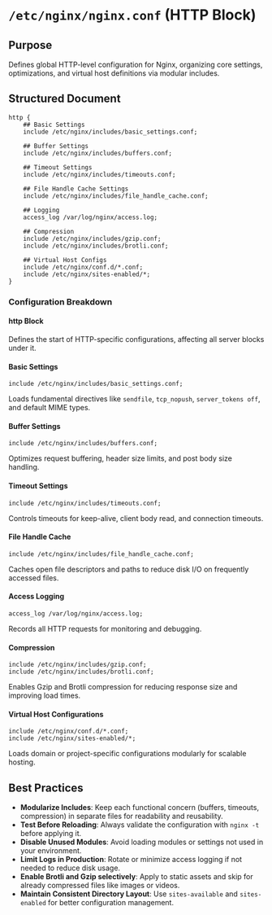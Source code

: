 # `/etc/nginx/nginx.conf` (HTTP Block)

## Purpose

Defines global HTTP-level configuration for Nginx, organizing core settings, optimizations, and virtual host definitions via modular includes.

## Structured Document

```nginx
http {
	## Basic Settings
	include /etc/nginx/includes/basic_settings.conf;

	## Buffer Settings
	include /etc/nginx/includes/buffers.conf;

	## Timeout Settings
	include /etc/nginx/includes/timeouts.conf;

	## File Handle Cache Settings
	include /etc/nginx/includes/file_handle_cache.conf;

	## Logging
	access_log /var/log/nginx/access.log;

	## Compression
	include /etc/nginx/includes/gzip.conf;
	include /etc/nginx/includes/brotli.conf;

	## Virtual Host Configs
	include /etc/nginx/conf.d/*.conf;
	include /etc/nginx/sites-enabled/*;
}
```

### Configuration Breakdown

#### http Block

Defines the start of HTTP-specific configurations, affecting all server blocks under it.

#### Basic Settings

```nginx
include /etc/nginx/includes/basic_settings.conf;
```

Loads fundamental directives like `sendfile`, `tcp_nopush`, `server_tokens off`, and default MIME types.

#### Buffer Settings

```nginx
include /etc/nginx/includes/buffers.conf;
```

Optimizes request buffering, header size limits, and post body size handling.

#### Timeout Settings

```nginx
include /etc/nginx/includes/timeouts.conf;
```

Controls timeouts for keep-alive, client body read, and connection timeouts.

#### File Handle Cache

```nginx
include /etc/nginx/includes/file_handle_cache.conf;
```

Caches open file descriptors and paths to reduce disk I/O on frequently accessed files.

#### Access Logging

```nginx
access_log /var/log/nginx/access.log;
```

Records all HTTP requests for monitoring and debugging.

#### Compression

```nginx
include /etc/nginx/includes/gzip.conf;
include /etc/nginx/includes/brotli.conf;
```

Enables Gzip and Brotli compression for reducing response size and improving load times.

#### Virtual Host Configurations

```nginx
include /etc/nginx/conf.d/*.conf;
include /etc/nginx/sites-enabled/*;
```

Loads domain or project-specific configurations modularly for scalable hosting.

## Best Practices

* **Modularize Includes**: Keep each functional concern (buffers, timeouts, compression) in separate files for readability and reusability.
* **Test Before Reloading**: Always validate the configuration with `nginx -t` before applying it.
* **Disable Unused Modules**: Avoid loading modules or settings not used in your environment.
* **Limit Logs in Production**: Rotate or minimize access logging if not needed to reduce disk usage.
* **Enable Brotli and Gzip selectively**: Apply to static assets and skip for already compressed files like images or videos.
* **Maintain Consistent Directory Layout**: Use `sites-available` and `sites-enabled` for better configuration management.
